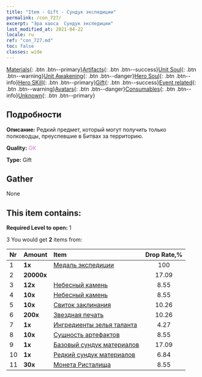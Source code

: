 ```yaml
---
title: "Item - Gift - Сундук экспедиции"
permalink: /con_727/
excerpt: "Эра хаоса  Сундук экспедиции"
last_modified_at: 2021-04-22
locale: ru
ref: "con_727.md"
toc: false
classes: wide
---
```

 [Materials](/ItemsRU/){: .btn .btn--primary}[Artifacts](/ItemsRU/Artifacts/){: .btn .btn--success}[Unit Soul](/ItemsRU/UnitSoul/){: .btn .btn--warning}[Unit Awakening](/ItemsRU/UnitAwakening/){: .btn .btn--danger}[Hero Soul](/ItemsRU/HeroSoul/){: .btn .btn--info}[Hero SKill](/ItemsRU/HeroSkill/){: .btn .btn--primary}[Gift](/ItemsRU/Gift/){: .btn .btn--success}[Event related](/ItemsRU/Events/){: .btn .btn--warning}[Avatars](/ItemsRU/Avatars/){: .btn .btn--danger}[Consumables](/ItemsRU/Consumables/){: .btn .btn--info}[Unknown](/ItemsRU/Unknown/){: .btn .btn--primary}

## Подробности
 **Описание:** Редкий предмет, который могут получить только полководцы, преуспевшие в Битвах за территорию.

 **Quality:** <span style="color: #DA70D6">OK</span>

 **Type:** Gift

## Gather

  None

## This item contains:

 **Required Level to open:** 1

 3 You would get **2** items  from:

  | Nr | Amount |     Item    | Drop Rate,% |
  |:---|:-------|:------------|:---------:|
  | 1 |  **1x** | [Медаль экспедиции](/ItemsRU/con_875/) | 100 | 
  | 2 |  **20000x** | <i class="fas fa-coins"/> | 17.09 | 
  | 3 |  **12x** | [Небесный камень](/ItemsRU/art_188/) | 8.55 | 
  | 4 |  **10x** | [Небесный камень](/ItemsRU/art_188/) | 8.55 | 
  | 5 |  **10x** | [Свиток заклинания](/ItemsRU/con_694/) | 10.26 | 
  | 6 |  **200x** | [Звездная печать](/ItemsRU/con_876/) | 10.26 | 
  | 7 |  **1x** | [Ингредиенты зелья таланта](/ItemsRU/con_1120/) | 4.27 | 
  | 8 |  **10x** | [Сущность артефактов](/ItemsRU/con_905/) | 8.55 | 
  | 9 |  **1x** | [Базовый сундук материалов](/ItemsRU/con_756/) | 17.09 | 
  | 10 |  **1x** | [Редкий сундук материалов](/ItemsRU/con_757/) | 6.84 | 
  | 11 |  **30x** | [Монета Ристалища](/ItemsRU/con_903/) | 8.55 | 
